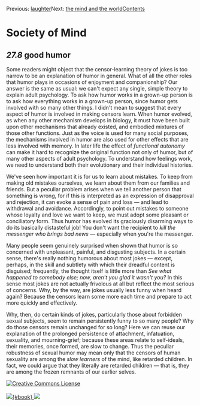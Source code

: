 <div class="chapnav">

<span class="prev">Previous: [laughter](./som-27.7.html)</span><span
class="next">Next: [the mind and the world](./som-28.html)</span><span
class="contents">[Contents](index.html)</span>
<div class="titlebar">

Society of Mind
===============

</div>

</div>

*27.8* good humor
-----------------

Some readers might object that the censor-learning theory of jokes is
too narrow to be an explanation of humor in general. What of all the
other roles that humor plays in occasions of enjoyment and
companionship? Our answer is the same as usual: we can't expect any
single, simple theory to explain adult psychology. To ask how humor
works in a grown-up person is to ask how everything works in a grown-up
person, since humor gets involved with so many other things. I didn't
mean to suggest that every aspect of humor is involved in making censors
learn. When humor evolved, as when any other mechanism develops in
biology, it must have been built upon other mechanisms that already
existed, and embodied mixtures of those other functions. Just as the
voice is used for many social purposes, the mechanisms involved in humor
are also used for other effects that are less involved with memory. In
later life the effect of *functional autonomy* can make it hard to
recognize the original function not only of humor, but of many other
aspects of adult psychology. To understand how feelings work, we need to
understand both their evolutionary and their individual histories.

We've seen how important it is for us to learn about mistakes. To keep
from making old mistakes ourselves, we learn about them from our
families and friends. But a peculiar problem arises when we tell another
person that something is wrong, for if this is interpreted as an
expression of disapproval and rejection, it can evoke a sense of pain
and loss — and lead to withdrawal and avoidance. Accordingly, to point
out mistakes to someone whose loyalty and love we want to keep, we must
adopt some pleasant or conciliatory form. Thus humor has evolved its
graciously disarming ways to do its basically distasteful job! You don't
want the recipient to *kill the messenger who brings bad news* —
especially when you're the messenger.

Many people seem genuinely surprised when shown that humor is so
concerned with unpleasant, painful, and disgusting subjects. In a
certain sense, there's really nothing humorous about most jokes —
except, perhaps, in the skill and subtlety with which their dreadful
content is disguised; frequently, the thought itself is little more than
*See what happened to somebody else; now, aren't you glad it wasn't
you?* In this sense most jokes are not actually frivolous at all but
reflect the most serious of concerns. Why, by the way, are jokes usually
less funny when heard again? Because the censors learn some more each
time and prepare to act more quickly and effectively.

Why, then, do certain kinds of jokes, particularly those about forbidden
sexual subjects, seem to remain persistently funny to so many people?
Why do those censors remain unchanged for so long? Here we can reuse our
explanation of the prolonged persistence of attachment, infatuation,
sexuality, and mourning-grief; because these areas relate to
self-ideals, their memories, once formed, are slow to change. Thus the
peculiar robustness of sexual humor may mean only that the censors of
human sexuality are among the *slow learners* of the mind, like retarded
children. In fact, we could argue that they literally are retarded
children — that is, they are among the frozen remnants of our earlier
selves.

<div class="footer">

[![Creative Commons
License](http://i.creativecommons.org/l/by-nc-sa/3.0/80x15.png)](http://creativecommons.org/licenses/by-nc-sa/3.0/deed.en_US)\
\
[![](./images/som_book.jpeg){#book}
![](./images/a_logo_17.gif)](http://www.amazon.com/gp/product/0671657135?ie=UTF8&camp=1789&creativeASIN=0671657135&linkCode=xm2&tag=marvinminsky)

</div>
